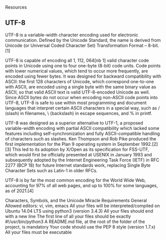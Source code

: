 Resources

## UTF-8

UTF-8 is a variable-width character encoding used for electronic communication. Defined by the Unicode Standard, the name is derived from Unicode (or Universal Coded Character Set) Transformation Format – 8-bit.[1]

UTF-8 is capable of encoding all 1, 112, 064[nb 1] valid character code points in Unicode using one to four one-byte (8-bit) code units. Code points with lower numerical values, which tend to occur more frequently, are encoded using fewer bytes. It was designed for backward compatibility with ASCII: the first 128 characters of Unicode, which correspond one-to-one with ASCII, are encoded using a single byte with the same binary value as ASCII, so that valid ASCII text is valid UTF-8-encoded Unicode as well. Since ASCII bytes do not occur when encoding non-ASCII code points into UTF-8, UTF-8 is safe to use within most programming and document languages that interpret certain ASCII characters in a special way, such as / (slash) in filenames, \ (backslash) in escape sequences, and % in printf.

UTF-8 was designed as a superior alternative to UTF-1, a proposed variable-width encoding with partial ASCII compatibility which lacked some features including self-synchronization and fully ASCII-compatible handling of characters such as slashes. Ken Thompson and Rob Pike produced the first implementation for the Plan 9 operating system in September 1992.[2][3] This led to its adoption by X/Open as its specification for FSS-UTF, which would first be officially presented at USENIX in January 1993 and subsequently adopted by the Internet Engineering Task Force (IETF) in RFC 2277 (BCP 18) for future Internet standards work, replacing Single Byte Character Sets such as Latin-1 in older RFCs.

UTF-8 is by far the most common encoding for the World Wide Web, accounting for 97% of all web pages, and up to 100% for some languages, as of 2021.[4]

Characters, Symbols, and the Unicode Miracle
Requirements
General
Allowed editors: vi, vim, emacs
All your files will be interpreted/compiled on Ubuntu 14.04 LTS using python3 (version 3.4.3)
All your files should end with a new line
The first line of all your files should be exactly #!/usr/bin/python3
A README.md file, at the root of the folder of the project, is mandatory
Your code should use the PEP 8 style (version 1.7.x)
All your files must be executable
